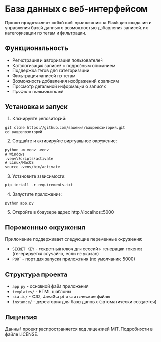 # База данных с веб-интерфейсом

Проект представляет собой веб-приложение на Flask для создания и управления базой данных с возможностью добавления записей, их категоризации по тегам и фильтрации.

## Функциональность

- Регистрация и авторизация пользователей
- Каталогизация записей с подробным описанием
- Поддержка тегов для категоризации
- Фильтрация записей по тегам
- Возможность добавления изображений к записям
- Просмотр детальной информации о записях
- Профили пользователей

## Установка и запуск

1. Клонируйте репозиторий:
```
git clone https://github.com/вашеимя/вашрепозиторий.git
cd вашрепозиторий
```

2. Создайте и активируйте виртуальное окружение:
```
python -m venv .venv
# Windows
.venv\Scripts\activate
# Linux/MacOS
source .venv/bin/activate
```

3. Установите зависимости:
```
pip install -r requirements.txt
```

4. Запустите приложение:
```
python app.py
```

5. Откройте в браузере адрес http://localhost:5000

## Переменные окружения

Приложение поддерживает следующие переменные окружения:
- `SECRET_KEY` - секретный ключ для сессий и генерации токенов (генерируется случайно, если не указан)
- `PORT` - порт для запуска приложения (по умолчанию 5000)

## Структура проекта

- `app.py` - основной файл приложения
- `templates/` - HTML шаблоны 
- `static/` - CSS, JavaScript и статические файлы
- `instance/` - директория для базы данных (автоматически создается)

## Лицензия

Данный проект распространяется под лицензией MIT. Подробности в файле LICENSE. 